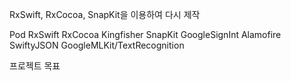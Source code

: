 RxSwift, RxCocoa, SnapKit을 이용하여 다시 제작

Pod
RxSwift
RxCocoa
Kingfisher
SnapKit
GoogleSignInt
Alamofire
SwiftyJSON
GoogleMLKit/TextRecognition



프로젝트 목표
